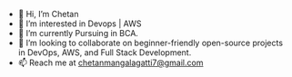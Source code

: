 - 👋 Hi, I’m Chetan
- 👀 I’m interested in Devops | AWS
- 🌱 I’m currently Pursuing in BCA.
- 💞️ I’m looking to collaborate on beginner-friendly open-source projects in DevOps, AWS, and Full Stack Development.
- 📫 Reach me at chetanmangalagatti7@gmail.com 
